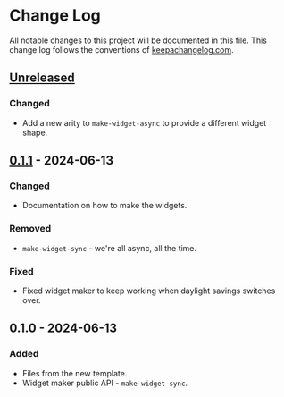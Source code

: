 # Change Log
All notable changes to this project will be documented in this file. This change log follows the conventions of [keepachangelog.com](http://keepachangelog.com/).

## [Unreleased]
### Changed
- Add a new arity to `make-widget-async` to provide a different widget shape.

## [0.1.1] - 2024-06-13
### Changed
- Documentation on how to make the widgets.

### Removed
- `make-widget-sync` - we're all async, all the time.

### Fixed
- Fixed widget maker to keep working when daylight savings switches over.

## 0.1.0 - 2024-06-13
### Added
- Files from the new template.
- Widget maker public API - `make-widget-sync`.

[Unreleased]: https://sourcehost.site/your-name/tp2-paradigmas/compare/0.1.1...HEAD
[0.1.1]: https://sourcehost.site/your-name/tp2-paradigmas/compare/0.1.0...0.1.1
